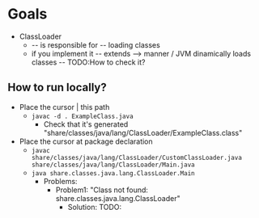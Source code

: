# Goals
* ClassLoader
  * -- is responsible for -- loading classes 
  * if you implement it -- extends --> manner / JVM dinamically loads classes -- TODO:How to check it? 

## How to run locally?
* Place the cursor | this path
  * `javac -d . ExampleClass.java`
    * Check that it's generated "share/classes/java/lang/ClassLoader/ExampleClass.class"
* Place the cursor at package declaration
  * `javac share/classes/java/lang/ClassLoader/CustomClassLoader.java share/classes/java/lang/ClassLoader/Main.java` 
  * `java share.classes.java.lang.ClassLoader.Main`
    * Problems:
      * Problem1: "Class not found: share.classes.java.lang.ClassLoader"
        * Solution: TODO:
  
